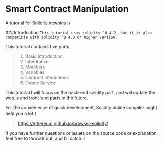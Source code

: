 # Smart Contract Manipulation
A tutorial for Solidity newbies :)

###Introduction
`This tutorial uses solidity ^0.4.2, but it is also compatible with solidity ^0.4.0 or higher version.`


This tutorial contains five parts:
> 1. Basic Introduction
> 2. Inheritance
> 3. Modifiers
> 4. Variables
> 5. Contract Interactions
> 6. Oracle Service

This tutorial I will focus on the back-end solidity part, and will update the web.js and front-end parts in the future.

For the convenience of quick development, Solidity online compiler might help you a lot！
> https://ethereum.github.io/browser-solidity/

If you have further questions or issues on the source code or explanation, feel free to throw it out, and I'll catch it
